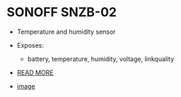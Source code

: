 # SONOFF SNZB-02

- Temperature and humidity sensor

- Exposes:
    - battery, temperature, humidity, voltage, linkquality



- [READ MORE](https://www.zigbee2mqtt.io/devices/SNZB-02.html#sonoff-snzb-02)
- [image](https://www.zigbee2mqtt.io/images/devices/SNZB-02.jpg)